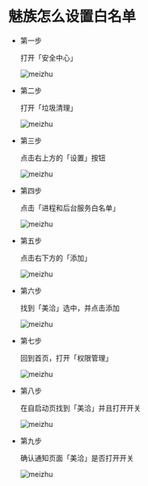 # 魅族怎么设置白名单

* 第一步
	
	打开「安全中心」
	
	![meizhu](https://raw.githubusercontent.com/lorcanluo/androidwhitelist/master/meizhu/pic/meizhu1.png)

* 第二步
	
	打开「垃圾清理」
	
	![meizhu](https://raw.githubusercontent.com/lorcanluo/androidwhitelist/master/meizhu/pic/meizhu2.png)
	
	
* 第三步
	
	点击右上方的「设置」按钮
	
	![meizhu](https://raw.githubusercontent.com/lorcanluo/androidwhitelist/master/meizhu/pic/meizhu3.png)

* 第四步
	
	点击「进程和后台服务白名单」
	
	![meizhu](https://raw.githubusercontent.com/lorcanluo/androidwhitelist/master/meizhu/pic/meizhu4.png)


* 第五步
	
	点击右下方的「添加」
	
	![meizhu](https://raw.githubusercontent.com/lorcanluo/androidwhitelist/master/meizhu/pic/meizhu5.png)


* 第六步
	
	找到「美洽」选中，并点击添加
	
	![meizhu](https://raw.githubusercontent.com/lorcanluo/androidwhitelist/master/meizhu/pic/meizhu6.png)
	
* 第七步
	
	回到首页，打开「权限管理」
	
	![meizhu](https://raw.githubusercontent.com/lorcanluo/androidwhitelist/master/meizhu/pic/meizhu7.png)

* 第八步
	
	在自启动页找到「美洽」并且打开开关
	
	![meizhu](https://raw.githubusercontent.com/lorcanluo/androidwhitelist/master/meizhu/pic/meizhu8.png)


* 第九步
	
	确认通知页面「美洽」是否打开开关
	
	![meizhu](https://raw.githubusercontent.com/lorcanluo/androidwhitelist/master/meizhu/pic/meizhu9.png)


